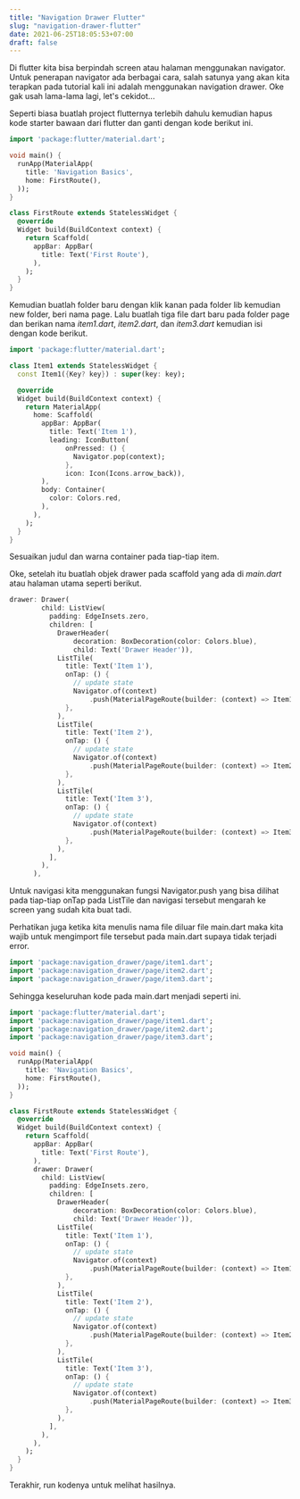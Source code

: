 ```yaml
---
title: "Navigation Drawer Flutter"
slug: "navigation-drawer-flutter"
date: 2021-06-25T18:05:53+07:00
draft: false
---
```


Di flutter kita bisa berpindah screen atau halaman menggunakan navigator. Untuk penerapan navigator ada berbagai cara, salah satunya yang akan kita terapkan pada tutorial kali ini adalah menggunakan navigation drawer. Oke gak usah lama-lama lagi, let's cekidot...

Seperti biasa buatlah project flutternya terlebih dahulu kemudian hapus kode starter bawaan dari flutter dan ganti dengan kode berikut ini.

```dart
import 'package:flutter/material.dart';

void main() {
  runApp(MaterialApp(
    title: 'Navigation Basics',
    home: FirstRoute(),
  ));
}

class FirstRoute extends StatelessWidget {
  @override
  Widget build(BuildContext context) {
    return Scaffold(
      appBar: AppBar(
        title: Text('First Route'),
      ),
    );
  }
}
```
Kemudian buatlah folder baru dengan klik kanan pada folder lib kemudian new folder, beri nama page. Lalu buatlah tiga file dart baru pada folder page dan berikan nama *item1.dart*, *item2.dart*, dan *item3.dart* kemudian isi dengan kode berikut.

```dart
import 'package:flutter/material.dart';

class Item1 extends StatelessWidget {
  const Item1({Key? key}) : super(key: key);

  @override
  Widget build(BuildContext context) {
    return MaterialApp(
      home: Scaffold(
        appBar: AppBar(
          title: Text('Item 1'),
          leading: IconButton(
              onPressed: () {
                Navigator.pop(context);
              },
              icon: Icon(Icons.arrow_back)),
        ),
        body: Container(
          color: Colors.red,
        ),
      ),
    );
  }
}
```

Sesuaikan judul dan warna container pada tiap-tiap item.

Oke, setelah itu buatlah objek drawer pada scaffold yang ada di *main.dart* atau halaman utama seperti berikut.

```dart
drawer: Drawer(
        child: ListView(
          padding: EdgeInsets.zero,
          children: [
            DrawerHeader(
                decoration: BoxDecoration(color: Colors.blue),
                child: Text('Drawer Header')),
            ListTile(
              title: Text('Item 1'),
              onTap: () {
                // update state
                Navigator.of(context)
                    .push(MaterialPageRoute(builder: (context) => Item1()));
              },
            ),
            ListTile(
              title: Text('Item 2'),
              onTap: () {
                // update state
                Navigator.of(context)
                    .push(MaterialPageRoute(builder: (context) => Item2()));
              },
            ),
            ListTile(
              title: Text('Item 3'),
              onTap: () {
                // update state
                Navigator.of(context)
                    .push(MaterialPageRoute(builder: (context) => Item3()));
              },
            ),
          ],
        ),
      ),
```

Untuk navigasi kita menggunakan fungsi Navigator.push yang bisa dilihat pada tiap-tiap onTap pada ListTile dan navigasi tersebut mengarah ke screen yang sudah kita buat tadi.

Perhatikan juga ketika kita menulis nama file diluar file main.dart maka kita wajib untuk mengimport file tersebut pada main.dart supaya tidak terjadi error.

```dart
import 'package:navigation_drawer/page/item1.dart';
import 'package:navigation_drawer/page/item2.dart';
import 'package:navigation_drawer/page/item3.dart';
```

Sehingga keseluruhan kode pada main.dart menjadi seperti ini.

```dart
import 'package:flutter/material.dart';
import 'package:navigation_drawer/page/item1.dart';
import 'package:navigation_drawer/page/item2.dart';
import 'package:navigation_drawer/page/item3.dart';

void main() {
  runApp(MaterialApp(
    title: 'Navigation Basics',
    home: FirstRoute(),
  ));
}

class FirstRoute extends StatelessWidget {
  @override
  Widget build(BuildContext context) {
    return Scaffold(
      appBar: AppBar(
        title: Text('First Route'),
      ),
      drawer: Drawer(
        child: ListView(
          padding: EdgeInsets.zero,
          children: [
            DrawerHeader(
                decoration: BoxDecoration(color: Colors.blue),
                child: Text('Drawer Header')),
            ListTile(
              title: Text('Item 1'),
              onTap: () {
                // update state
                Navigator.of(context)
                    .push(MaterialPageRoute(builder: (context) => Item1()));
              },
            ),
            ListTile(
              title: Text('Item 2'),
              onTap: () {
                // update state
                Navigator.of(context)
                    .push(MaterialPageRoute(builder: (context) => Item2()));
              },
            ),
            ListTile(
              title: Text('Item 3'),
              onTap: () {
                // update state
                Navigator.of(context)
                    .push(MaterialPageRoute(builder: (context) => Item3()));
              },
            ),
          ],
        ),
      ),
    );
  }
}
```

Terakhir, run kodenya untuk melihat hasilnya.